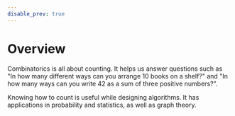 ```yaml
---
disable_prev: true
---
```


# Overview

Combinatorics is all about counting. It helps us answer questions such as "In how many different ways can you arrange 10 books on a shelf?" and "In how many ways can you write 42 as a sum of three positive numbers?". 

Knowing how to count is useful while designing algorithms. It has applications in probability and statistics, as well as graph theory.

